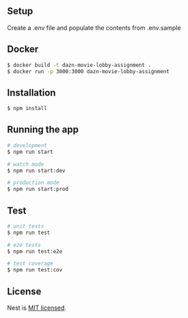 ## Setup
Create a .env file and populate the contents from .env.sample

## Docker
```bash
$ docker build -t dazn-movie-lobby-assignment .
$ docker run -p 3000:3000 dazn-movie-lobby-assignment
```

## Installation

```bash
$ npm install
```

## Running the app

```bash
# development
$ npm run start

# watch mode
$ npm run start:dev

# production mode
$ npm run start:prod
```

## Test

```bash
# unit tests
$ npm run test

# e2e tests
$ npm run test:e2e

# test coverage
$ npm run test:cov
```


## License

Nest is [MIT licensed](LICENSE).

